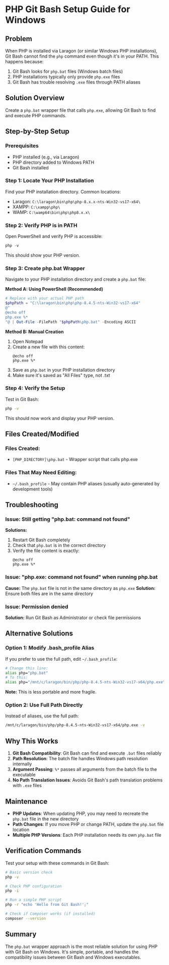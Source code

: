 # PHP Git Bash Setup Guide for Windows

## Problem
When PHP is installed via Laragon (or similar Windows PHP installations), Git Bash cannot find the `php` command even though it's in your PATH. This happens because:

1. Git Bash looks for `php.bat` files (Windows batch files)
2. PHP installations typically only provide `php.exe` files
3. Git Bash has trouble resolving `.exe` files through PATH aliases

## Solution Overview
Create a `php.bat` wrapper file that calls `php.exe`, allowing Git Bash to find and execute PHP commands.

## Step-by-Step Setup

### Prerequisites
- PHP installed (e.g., via Laragon)
- PHP directory added to Windows PATH
- Git Bash installed

### Step 1: Locate Your PHP Installation
Find your PHP installation directory. Common locations:
- Laragon: `C:\laragon\bin\php\php-8.x.x-nts-Win32-vs17-x64\`
- XAMPP: `C:\xampp\php\`
- WAMP: `C:\wamp64\bin\php\php8.x.x\`

### Step 2: Verify PHP is in PATH
Open PowerShell and verify PHP is accessible:
```powershell
php -v
```
This should show your PHP version.

### Step 3: Create php.bat Wrapper
Navigate to your PHP installation directory and create a `php.bat` file:

**Method A: Using PowerShell (Recommended)**
```powershell
# Replace with your actual PHP path
$phpPath = "C:\laragon\bin\php\php-8.4.5-nts-Win32-vs17-x64"
@"
@echo off
php.exe %*
"@ | Out-File -FilePath "$phpPath\php.bat" -Encoding ASCII
```

**Method B: Manual Creation**
1. Open Notepad
2. Create a new file with this content:
   ```batch
   @echo off
   php.exe %*
   ```
3. Save as `php.bat` in your PHP installation directory
4. Make sure it's saved as "All Files" type, not .txt

### Step 4: Verify the Setup
Test in Git Bash:
```bash
php -v
```

This should now work and display your PHP version.

## Files Created/Modified

### Files Created:
- `[PHP_DIRECTORY]\php.bat` - Wrapper script that calls php.exe

### Files That May Need Editing:
- `~/.bash_profile` - May contain PHP aliases (usually auto-generated by development tools)

## Troubleshooting

### Issue: Still getting "php.bat: command not found"
**Solutions:**
1. Restart Git Bash completely
2. Check that `php.bat` is in the correct directory
3. Verify the file content is exactly:
   ```batch
   @echo off
   php.exe %*
   ```

### Issue: "php.exe: command not found" when running php.bat
**Cause:** The `php.bat` file is not in the same directory as `php.exe`
**Solution:** Ensure both files are in the same directory

### Issue: Permission denied
**Solution:** Run Git Bash as Administrator or check file permissions

## Alternative Solutions

### Option 1: Modify .bash_profile Alias
If you prefer to use the full path, edit `~/.bash_profile`:
```bash
# Change this line:
alias php="php.bat"
# To this:
alias php="/mnt/c/laragon/bin/php/php-8.4.5-nts-Win32-vs17-x64/php.exe"
```
**Note:** This is less portable and more fragile.

### Option 2: Use Full Path Directly
Instead of aliases, use the full path:
```bash
/mnt/c/laragon/bin/php/php-8.4.5-nts-Win32-vs17-x64/php.exe -v
```

## Why This Works

1. **Git Bash Compatibility**: Git Bash can find and execute `.bat` files reliably
2. **Path Resolution**: The batch file handles Windows path resolution internally
3. **Argument Passing**: `%*` passes all arguments from the batch file to the executable
4. **No Path Translation Issues**: Avoids Git Bash's path translation problems with `.exe` files

## Maintenance

- **PHP Updates**: When updating PHP, you may need to recreate the `php.bat` file in the new directory
- **Path Changes**: If you move PHP or change PATH, update the `php.bat` file location
- **Multiple PHP Versions**: Each PHP installation needs its own `php.bat` file

## Verification Commands

Test your setup with these commands in Git Bash:
```bash
# Basic version check
php -v

# Check PHP configuration
php -i

# Run a simple PHP script
php -r "echo 'Hello from Git Bash!';"

# Check if Composer works (if installed)
composer --version
```

## Summary

The `php.bat` wrapper approach is the most reliable solution for using PHP with Git Bash on Windows. It's simple, portable, and handles the compatibility issues between Git Bash and Windows executables.

